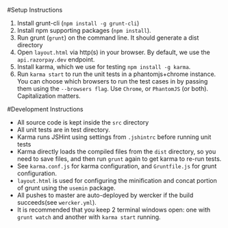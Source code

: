#Setup Instructions

1. Install grunt-cli (`npm install -g grunt-cli`)
2. Install npm supporting packages (`npm install`).
2. Run grunt (`grunt`) on the command line. It should generate a dist directory
3. Open `layout.html` via http(s) in your browser. By default, we use the `api.razorpay.dev` endpoint.
4. Install karma, which we use for testing `npm install -g karma`.
5. Run `karma start` to run the unit tests in a phantomjs+chrome instance. You can choose which browsers to run the test cases in by passing them using the `--browsers flag`. Use `Chrome`, or `PhantomJS` (or both). Capitalization matters.

#Development Instructions
- All source code is kept inside the `src` directory
- All unit tests are in test directory.
- Karma runs JSHint using settings from `.jshintrc` before running unit tests
- Karma directly loads the compiled files from the `dist` directory, so you need to save files, and then run `grunt` again to get karma to re-run tests.
- See `karma.conf.js` for karma configuration, and `Gruntfile.js` for grunt configuration.
- `layout.html` is used for configuring the minification and concat portion of grunt using the `usemin` package.
- All pushes to master are auto-deployed by wercker if the build succeeds(see `wercker.yml`).
- It is recommended that you keep 2 terminal windows open: one with `grunt watch` and another with `karma start` running.
